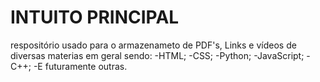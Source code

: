 # INTUITO PRINCIPAL
respositório usado para o armazenameto de PDF's, Links e vídeos de diversas materias em geral sendo:
-HTML;
-CSS;
-Python;
-JavaScript;
-C++;
-E futuramente outras.
